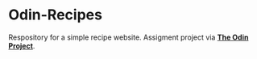 # Odin-Recipes

<p> Respository for a simple recipe website. Assigment project via <strong><a href="https://www.theodinproject.com/paths/foundations/courses/foundations/lessons/recipes">The Odin Project</a></strong>.</p>

